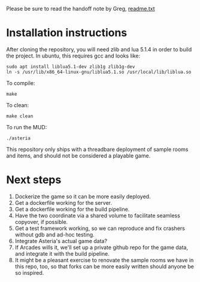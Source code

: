 Please be sure to read the handoff note by Greg, [readme.txt](readme.txt)

# Installation instructions

After cloning the repository, you will need zlib and lua 5.1.4 in order to build the project. In ubuntu, this requires gcc and looks like:

```
sudo apt install liblua5.1-dev zlib1g zlib1g-dev
ln -s /usr/lib/x86_64-linux-gnu/liblua5.1.so /usr/local/lib/liblua.so
```

To compile:
```
make
```

To clean:
```
make clean
```

To run the MUD:
```
./asteria
```

This repository only ships with a threadbare deployment of sample rooms and items, and should not be considered a playable game.

# Next steps

1. Dockerize the game so it can be more easily deployed.
  1. Get a dockerfile working for the server.
  2. Get a dockerfile working for the build pipeline.
  3. Have the two coordinate via a shared volume to facilitate seamless copyover, if possible.
2. Get a test framework working, so we can reproduce and fix crashers without gdb and ad-hoc testing.
3. Integrate Asteria's actual game data?
  1. If Arcades wills it, we'll set up a private github repo for the game data, and integrate it with the build pipeline.
  2. It might be a pleasant exercise to renovate the sample rooms we have in this repo, too, so that forks can be more easily written should anyone be so inspired.
